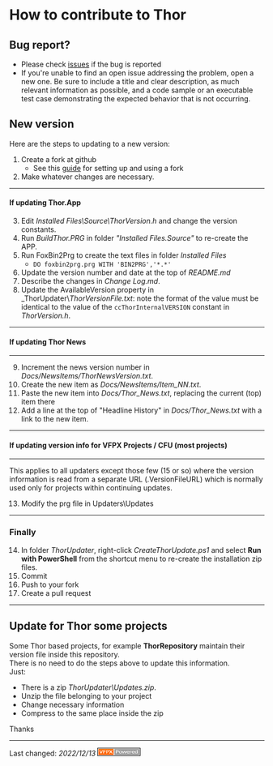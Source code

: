 # How to contribute to Thor

## Bug report?
- Please check [issues](https://github.com/VFPX/Thor/issues) if the bug is reported
- If you're unable to find an open issue addressing the problem, open a new one. Be sure to include a title and clear description, as much relevant information as possible, and a code sample or an executable test case demonstrating the expected behavior that is not occurring.

## New version
Here are the steps to updating to a new version:

1. Create a fork at github
   - See this [guide](https://www.dataschool.io/how-to-contribute-on-github/) for setting up and using a fork
2. Make whatever changes are necessary.
---
#### If updating Thor.App
3. Edit _Installed Files\Source\ThorVersion.h_ and change the version constants.
1. Run _BuildThor.PRG_ in folder _"Installed Files.Source"_ to re-create the APP.
1. Run FoxBin2Prg to create the text files in folder _Installed Files_
   - `DO foxbin2prg.prg WITH 'BIN2PRG','*.*'`
1. Update the version number and date at the top of _README.md_ 
1. Describe the changes in _Change Log.md_.
1. Update the AvailableVersion property in _ThorUpdater\\_ThorVersionFile.txt_: note the format of the value must be identical to the value of the `ccThorInternalVERSION` constant in _ThorVersion.h_.
---
#### If updating Thor News
---
9. Increment the news version number in _Docs/NewsItems/ThorNewsVersion.txt_.
1. Create the new item as _Docs/NewsItems/Item_NN.txt_.
1. Paste the new item into _Docs/Thor_News.txt_, replacing the current (top) item there
1. Add a line at the top of "Headline History" in _Docs/Thor_News.txt_ with a link to the new item.
---
#### If updating version info for VFPX Projects / CFU (most projects)
---

This applies to all updaters except those few (15 or so) where the version information is read from a separate URL (.VersionFileURL) which is normally used only for projects within continuing updates.

13. Modify the prg file in Updaters\Updates

---
### Finally
14. In folder _ThorUpdater_, right-click _CreateThorUpdate.ps1_ and select **Run with PowerShell** from the shortcut menu to re-create the installation zip files.
1. Commit
1. Push to your fork
1. Create a pull request

---
## Update for Thor some projects
Some Thor based projects, for example **ThorRepository** maintain their version file inside this repository.   
There is no need to do the steps above to update this information.   
Just:
- There is a zip _ThorUpdater\Updates.zip_.
- Unzip the file belonging to your project
- Change necessary information
- Compress to the same place inside the zip

Thanks

----
Last changed: _2022/12/13_ ![Picture](../Docs/Images/vfpxpoweredby_alternative.gif)
